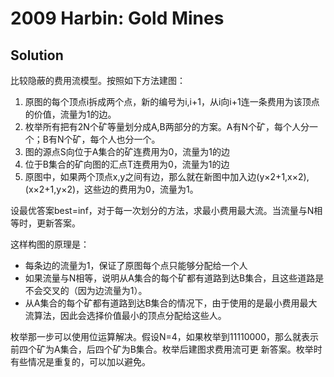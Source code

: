 # 2009 Harbin: Gold Mines

## Solution

比较隐蔽的费用流模型。按照如下方法建图：

1. 原图的每个顶点i拆成两个点，新的编号为i,i+1，从i向i+1连一条费用为该顶点的价值，流量为1的边。
2. 枚举所有把有2N个矿等量划分成A,B两部分的方案。A有N个矿，每个人分一个；B有N个矿，每个人也分一个。
3. 图的源点S向位于A集合的矿连费用为0，流量为1的边
4. 位于B集合的矿向图的汇点T连费用为0，流量为1的边
5. 原图中，如果两个顶点x,y之间有边，那么就在新图中加入边(y×2+1,x×2),(x×2+1,y×2)，这些边的费用为0，流量为1。 

设最优答案best=inf，对于每一次划分的方法，求最小费用最大流。当流量与N相等时，更新答案。

这样构图的原理是：

* 每条边的流量为1，保证了原图每个点只能够分配给一个人
* 如果流量与N相等，说明从A集合的每个矿都有道路到达B集合，且这些道路是不会交叉的（因为边流量为1）。
* 从A集合的每个矿都有道路到达B集合的情况下，由于使用的是最小费用最大流算法，因此会选择价值最小的顶点分配给这些人。 

枚举那一步可以使用位运算解决。假设N=4，如果枚举到11110000，那么就表示前四个矿为A集合，后四个矿为B集合。枚举后建图求费用流可更 新答案。枚举时有些情况是重复的，可以加以避免。 
